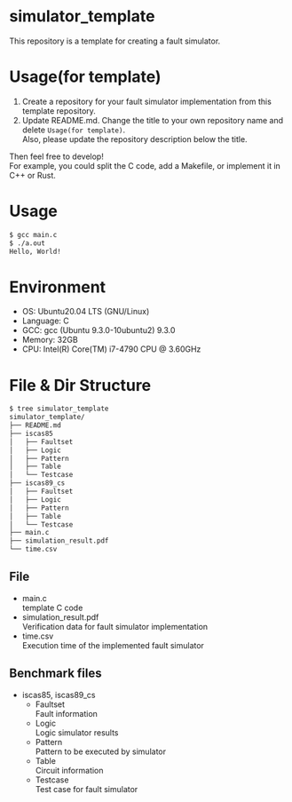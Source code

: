 # simulator_template
This repository is a template for creating a fault simulator.

# Usage(for template)
1. Create a repository for your fault simulator implementation from this template repository.
1. Update README.md. Change the title to your own repository name and delete `Usage(for template)`.  
Also, please update the repository description below the title.

Then feel free to develop!  
For example, you could split the C code, add a Makefile, or implement it in C++ or Rust.  

# Usage
```bash
$ gcc main.c
$ ./a.out
Hello, World!
```

# Environment
- OS: Ubuntu20.04 LTS (GNU/Linux)
- Language: C
- GCC: gcc (Ubuntu 9.3.0-10ubuntu2) 9.3.0
- Memory: 32GB
- CPU: Intel(R) Core(TM) i7-4790 CPU @ 3.60GHz

# File & Dir Structure
```bash
$ tree simulator_template
simulator_template/
├── README.md
├── iscas85
│   ├── Faultset
│   ├── Logic
│   ├── Pattern
│   ├── Table
│   └── Testcase
├── iscas89_cs
│   ├── Faultset
│   ├── Logic
│   ├── Pattern
│   ├── Table
│   └── Testcase
├── main.c
├── simulation_result.pdf
└── time.csv
```

## File
- main.c  
template C code
- simulation_result.pdf  
Verification data for fault simulator implementation
- time.csv  
Execution time of the implemented fault simulator

## Benchmark files
- iscas85, iscas89_cs
    - Faultset  
    Fault information
    - Logic  
    Logic simulator results
    - Pattern  
    Pattern to be executed by simulator
    - Table  
    Circuit information
    - Testcase  
    Test case for fault simulator
